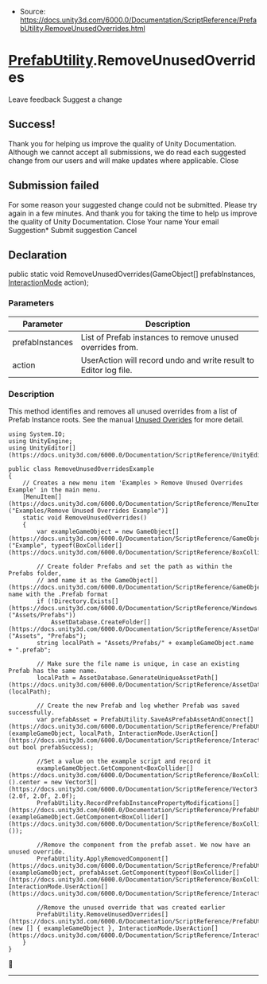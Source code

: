 * Source: https://docs.unity3d.com/6000.0/Documentation/ScriptReference/PrefabUtility.RemoveUnusedOverrides.html

#  [PrefabUtility](https://docs.unity3d.com/6000.0/Documentation/ScriptReference/PrefabUtility.html).RemoveUnusedOverrides
Leave feedback
Suggest a change
## Success!
Thank you for helping us improve the quality of Unity Documentation. Although we cannot accept all submissions, we do read each suggested change from our users and will make updates where applicable.
Close
## Submission failed
For some reason your suggested change could not be submitted. Please <a>try again</a> in a few minutes. And thank you for taking the time to help us improve the quality of Unity Documentation.
Close
Your name Your email Suggestion* Submit suggestion
Cancel
## Declaration
public static void RemoveUnusedOverrides(GameObject[] prefabInstances, [InteractionMode](https://docs.unity3d.com/6000.0/Documentation/ScriptReference/InteractionMode.html) action); 
### Parameters
Parameter | Description  
---|---  
prefabInstances | List of Prefab instances to remove unused overrides from.  
action | UserAction will record undo and write result to Editor log file.  
### Description
This method identifies and removes all unused overrides from a list of Prefab Instance roots. See the manual [Unused Overides](https://docs.unity3d.com/2023.1/Documentation/Manual/UnusedOverrides.html) for more detail.
```
using System.IO;
using UnityEngine;
using UnityEditor[](https://docs.unity3d.com/6000.0/Documentation/ScriptReference/UnityEditor.html);  
  
public class RemoveUnusedOverridesExample
{
    // Creates a new menu item 'Examples > Remove Unused Overrides Example' in the main menu.
    [MenuItem[](https://docs.unity3d.com/6000.0/Documentation/ScriptReference/MenuItem.html)("Examples/Remove Unused Overrides Example")]
    static void RemoveUnusedOverrides()
    {
        var exampleGameObject = new GameObject[](https://docs.unity3d.com/6000.0/Documentation/ScriptReference/GameObject.html)("Example", typeof(BoxCollider[](https://docs.unity3d.com/6000.0/Documentation/ScriptReference/BoxCollider.html)));  
  
        // Create folder Prefabs and set the path as within the Prefabs folder,
        // and name it as the GameObject[](https://docs.unity3d.com/6000.0/Documentation/ScriptReference/GameObject.html)'s name with the .Prefab format
        if (!Directory.Exists[](https://docs.unity3d.com/6000.0/Documentation/ScriptReference/Windows.Directory.Exists.html)("Assets/Prefabs"))
            AssetDatabase.CreateFolder[](https://docs.unity3d.com/6000.0/Documentation/ScriptReference/AssetDatabase.CreateFolder.html)("Assets", "Prefabs");
        string localPath = "Assets/Prefabs/" + exampleGameObject.name + ".prefab";  
  
        // Make sure the file name is unique, in case an existing Prefab has the same name.
        localPath = AssetDatabase.GenerateUniqueAssetPath[](https://docs.unity3d.com/6000.0/Documentation/ScriptReference/AssetDatabase.GenerateUniqueAssetPath.html)(localPath);  
  
        // Create the new Prefab and log whether Prefab was saved successfully.
        var prefabAsset = PrefabUtility.SaveAsPrefabAssetAndConnect[](https://docs.unity3d.com/6000.0/Documentation/ScriptReference/PrefabUtility.SaveAsPrefabAssetAndConnect.html)(exampleGameObject, localPath, InteractionMode.UserAction[](https://docs.unity3d.com/6000.0/Documentation/ScriptReference/InteractionMode.UserAction.html), out bool prefabSuccess);  
  
        //Set a value on the example script and record it
        exampleGameObject.GetComponent<BoxCollider[](https://docs.unity3d.com/6000.0/Documentation/ScriptReference/BoxCollider.html)>().center = new Vector3[](https://docs.unity3d.com/6000.0/Documentation/ScriptReference/Vector3.html)(2.0f, 2.0f, 2.0f);
        PrefabUtility.RecordPrefabInstancePropertyModifications[](https://docs.unity3d.com/6000.0/Documentation/ScriptReference/PrefabUtility.RecordPrefabInstancePropertyModifications.html)(exampleGameObject.GetComponent<BoxCollider[](https://docs.unity3d.com/6000.0/Documentation/ScriptReference/BoxCollider.html)>());  
  
        //Remove the component from the prefab asset. We now have an unused override.
        PrefabUtility.ApplyRemovedComponent[](https://docs.unity3d.com/6000.0/Documentation/ScriptReference/PrefabUtility.ApplyRemovedComponent.html)(exampleGameObject, prefabAsset.GetComponent(typeof(BoxCollider[](https://docs.unity3d.com/6000.0/Documentation/ScriptReference/BoxCollider.html))), InteractionMode.UserAction[](https://docs.unity3d.com/6000.0/Documentation/ScriptReference/InteractionMode.UserAction.html));  
  
        //Remove the unused override that was created earlier
        PrefabUtility.RemoveUnusedOverrides[](https://docs.unity3d.com/6000.0/Documentation/ScriptReference/PrefabUtility.RemoveUnusedOverrides.html)(new [] { exampleGameObject }, InteractionMode.UserAction[](https://docs.unity3d.com/6000.0/Documentation/ScriptReference/InteractionMode.UserAction.html));
    }
}
```

* * *
